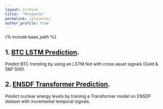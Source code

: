 ```yaml
---
layout: archive
title:  "Projects"
permalink: /projects/
author_profile: true
---
```


{% include base_path %}

## 1. [BTC LSTM Prediction](/files/1st.html).
Predict BTC trending by using an LSTM fed with cross-asset signals (Gold & S&P 500).

## 2. [ENSDF Transformer Prediction](/files/2nd.html).
Predict nuclear energy levels by training a Transformer model on ENSDF dataset with incremental temporal signals.
